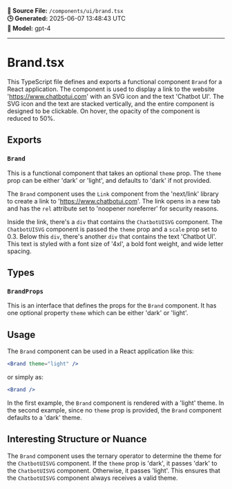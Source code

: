 **📄 Source File:** `/components/ui/brand.tsx`  
**🕒 Generated:** 2025-06-07 13:48:43 UTC  
**🤖 Model:** gpt-4

---

# Brand.tsx

This TypeScript file defines and exports a functional component `Brand` for a React application. The component is used to display a link to the website 'https://www.chatbotui.com' with an SVG icon and the text 'Chatbot UI'. The SVG icon and the text are stacked vertically, and the entire component is designed to be clickable. On hover, the opacity of the component is reduced to 50%.

## Exports

### `Brand`

This is a functional component that takes an optional `theme` prop. The `theme` prop can be either 'dark' or 'light', and defaults to 'dark' if not provided.

The `Brand` component uses the `Link` component from the 'next/link' library to create a link to 'https://www.chatbotui.com'. The link opens in a new tab and has the `rel` attribute set to 'noopener noreferrer' for security reasons.

Inside the link, there's a `div` that contains the `ChatbotUISVG` component. The `ChatbotUISVG` component is passed the `theme` prop and a `scale` prop set to 0.3. Below this `div`, there's another `div` that contains the text 'Chatbot UI'. This text is styled with a font size of '4xl', a bold font weight, and wide letter spacing.

## Types

### `BrandProps`

This is an interface that defines the props for the `Brand` component. It has one optional property `theme` which can be either 'dark' or 'light'.

## Usage

The `Brand` component can be used in a React application like this:

```jsx
<Brand theme="light" />
```

or simply as:

```jsx
<Brand />
```

In the first example, the `Brand` component is rendered with a 'light' theme. In the second example, since no `theme` prop is provided, the `Brand` component defaults to a 'dark' theme.

## Interesting Structure or Nuance

The `Brand` component uses the ternary operator to determine the theme for the `ChatbotUISVG` component. If the `theme` prop is 'dark', it passes 'dark' to the `ChatbotUISVG` component. Otherwise, it passes 'light'. This ensures that the `ChatbotUISVG` component always receives a valid theme.